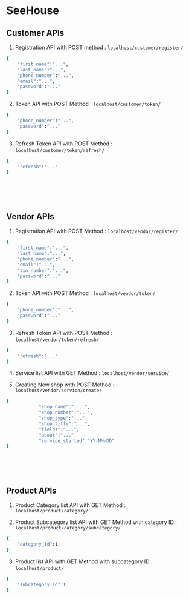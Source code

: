 # SeeHouse

## Customer APIs
1. Registration API with POST method : `localhost/customer/register/`
```bash
{
    "first_name":"...",
    "last_name":"...",
    "phone_number":"...",
    "email":"...",
    "password":"..."
}
```
2. Token API with POST Method : `localhost/customer/token/`
```bash
{
    "phone_number":"...",
    "password":"..."
}
```
3. Refresh Token API with POST Method : `localhost/customer/token/refresh/`
```bash
{
    "refresh":"..."
}
```
 
# ` `

## Vendor APIs
1. Registration API with POST Method : `localhost/vendor/register/`
```bash
{
    "first_name":"...",
    "last_name":"...",
    "phone_number":"...",
    "email":"...",
    "tin_number":"...",
    "password":"..."
}
```
2. Token API with POST Method : `localhost/vendor/token/`
```bash
{
    "phone_number":"...",
    "password":"..."
}
```
3. Refresh Token API with POST Method : `localhost/vendor/token/refresh/`
```bash
{
    "refresh":"..."
}
```
4. Service list API with GET Method : `localhost/vendor/service/`

5. Creating New shop with POST Method : `localhost/vendor/service/create/`

```bash
{
            "shop_name":"....",
            "shop_number":"...",
            "shop_type":"...",
            "shop_title":"...",
            "fields":"...",
            "about":"...",
            "service_started":"YY-MM-DD"
}
```

# ` `

## Product APIs

1. Product Category list API with GET Method : `localhost/product/category/`

2. Product Subcategory list API with GET Method with category ID : `localhost/product/category/subcategory/`
```bash
{
    "category_id":1
}
```

3. Product list API with GET Method with subcategory ID : `localhost/product/`
```bash
{
    "subcategory_id":1
}
```
